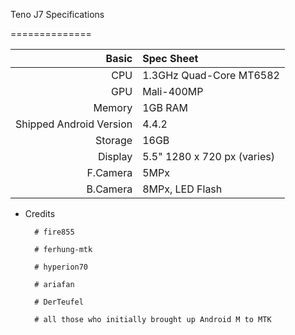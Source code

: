  Teno J7 Specifications
 
 ==============

Basic   | Spec Sheet
-------:|:-------------------------
CPU     | 1.3GHz Quad-Core MT6582
GPU     | Mali-400MP
Memory  | 1GB RAM
Shipped Android Version | 4.4.2
Storage | 16GB
Display | 5.5" 1280 x 720 px (varies)
F.Camera  | 5MPx
B.Camera |8MPx, LED Flash



* Credits

        # fire855
        
        # ferhung-mtk
        
        # hyperion70
        
        # ariafan
        
        # DerTeufel
        
        # all those who initially brought up Android M to MTK
